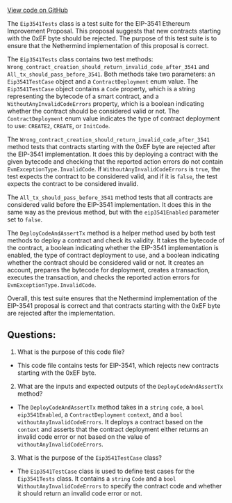[View code on GitHub](https://github.com/NethermindEth/nethermind/src/Nethermind/Nethermind.Evm.Test/Eip3541Tests.cs)

The `Eip3541Tests` class is a test suite for the EIP-3541 Ethereum Improvement Proposal. This proposal suggests that new contracts starting with the 0xEF byte should be rejected. The purpose of this test suite is to ensure that the Nethermind implementation of this proposal is correct.

The `Eip3541Tests` class contains two test methods: `Wrong_contract_creation_should_return_invalid_code_after_3541` and `All_tx_should_pass_before_3541`. Both methods take two parameters: an `Eip3541TestCase` object and a `ContractDeployment` enum value. The `Eip3541TestCase` object contains a `Code` property, which is a string representing the bytecode of a smart contract, and a `WithoutAnyInvalidCodeErrors` property, which is a boolean indicating whether the contract should be considered valid or not. The `ContractDeployment` enum value indicates the type of contract deployment to use: `CREATE2`, `CREATE`, or `InitCode`.

The `Wrong_contract_creation_should_return_invalid_code_after_3541` method tests that contracts starting with the 0xEF byte are rejected after the EIP-3541 implementation. It does this by deploying a contract with the given bytecode and checking that the reported action errors do not contain `EvmExceptionType.InvalidCode`. If `WithoutAnyInvalidCodeErrors` is `true`, the test expects the contract to be considered valid, and if it is `false`, the test expects the contract to be considered invalid.

The `All_tx_should_pass_before_3541` method tests that all contracts are considered valid before the EIP-3541 implementation. It does this in the same way as the previous method, but with the `eip3541Enabled` parameter set to `false`.

The `DeployCodeAndAssertTx` method is a helper method used by both test methods to deploy a contract and check its validity. It takes the bytecode of the contract, a boolean indicating whether the EIP-3541 implementation is enabled, the type of contract deployment to use, and a boolean indicating whether the contract should be considered valid or not. It creates an account, prepares the bytecode for deployment, creates a transaction, executes the transaction, and checks the reported action errors for `EvmExceptionType.InvalidCode`.

Overall, this test suite ensures that the Nethermind implementation of the EIP-3541 proposal is correct and that contracts starting with the 0xEF byte are rejected after the implementation.
## Questions: 
 1. What is the purpose of this code file?
- This code file contains tests for EIP-3541, which rejects new contracts starting with the 0xEF byte.

2. What are the inputs and expected outputs of the `DeployCodeAndAssertTx` method?
- The `DeployCodeAndAssertTx` method takes in a `string` `code`, a `bool` `eip3541Enabled`, a `ContractDeployment` `context`, and a `bool` `withoutAnyInvalidCodeErrors`. It deploys a contract based on the `context` and asserts that the contract deployment either returns an invalid code error or not based on the value of `withoutAnyInvalidCodeErrors`.

3. What is the purpose of the `Eip3541TestCase` class?
- The `Eip3541TestCase` class is used to define test cases for the `Eip3541Tests` class. It contains a `string` `Code` and a `bool` `WithoutAnyInvalidCodeErrors` to specify the contract code and whether it should return an invalid code error or not.